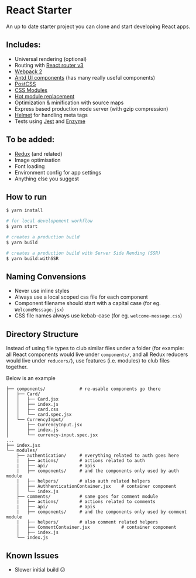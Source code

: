 # React Starter

An up to date starter project you can clone and start developing React apps.

## Includes:

- Universal rendering (optional)
- Routing with [React router v3](https://github.com/ReactTraining/react-router)
- [Webpack 2](https://webpack.js.org/)
- [Antd UI components](https://ant.design) (has many really useful components)
- [PostCSS](http://postcss.org/)
- [CSS Modules](https://css-tricks.com/css-modules-part-1-need/)
- [Hot module replacement](http://stackoverflow.com/questions/24581873/what-exactly-is-hot-module-replacement-in-webpack)
- Optimization & minification with source maps
- Express based production node server (with gzip compression)
- [Helmet](https://github.com/nfl/react-helmet) for handling meta tags
- Tests using [Jest](https://facebook.github.io/jest/) and [Enzyme](http://airbnb.io/enzyme/)

## To be added:

- [Redux](http://redux.js.org/) (and related)
- Image optimisation
- Font loading
- Environment config for app settings
- Anything else you suggest

## How to run

```sh
$ yarn install

# for local developement workflow
$ yarn start

# creates a production build
$ yarn build

# creates a production build with Server Side Rending (SSR)
$ yarn build:withSSR
```

## Naming Convensions
- Never use inline styles
- Always use a local scoped css file for each component
- Component filename should start with a capital case (for eg. `WelcomeMessage.jsx`)
- CSS file names always use kebab-case (for eg. `welcome-message.css`)

## Directory Structure
Instead of using file types to club similar files under a folder (for example: all React components would live under `components/`, and all Redux reducers would live under `reducers/`), use features (i.e. modules) to club files together.

Below is an example
```
├── components/             # re-usable components go there
│   ├── Card/
│   │   ├── Card.jsx
│   │   ├── index.js
│   │   ├── card.css
│   │   └── card.spec.jsx
│   └── CurrencyInput/
│       ├── CurrencyInput.jsx
│       ├── index.js
│       └── currency-input.spec.jsx
...
├── index.jsx
└── modules/
    ├── authentication/     # everything related to auth goes here
    |   ├── actions/        # actions related to auth
    |   ├── api/            # apis
    |   ├── components/     # and the components only used by auth module
    |   ├── helpers/        # also auth related helpers
    │   ├── AuthhenticationContainer.jsx    # container component
    │   └── index.js
    ├── comments/           # same goes for comment module
    |   ├── actions/        # actions related to comments
    |   ├── api/            # apis
    |   ├── components/     # and the components only used by comment module
    |   ├── helpers/        # also comment related helpers
    │   ├── CommentContainer.jsx            # container component
    │   ├── index.js
    └── index.js
```

## Known Issues
- Slower initial build :confused:
